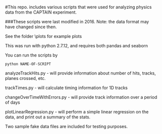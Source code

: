 #This repo. includes various scripts that were used for analyzing physics data from the CAPTAIN experiment.

###These scripts were last modified in 2016. Note: the data format may have changed since then.

See the folder \plots for example plots

This was run with python 2.7.12, and requires both pandas and seaborn

You can run the scripts by
```
python NAME-OF-SCRIPT
```

analyzeTrackHits.py - will provide information about number of hits, tracks, planes crossed, etc.

trackTimes.py - will calculate timing information for 1D tracks

changeOverTimeWithErrors.py - will provide track information over a period of days

plotLinearRegression.py - will perform a simple linear regression on the data, and print out a summary of the stats.

Two sample fake data files are included for testing purposes.
